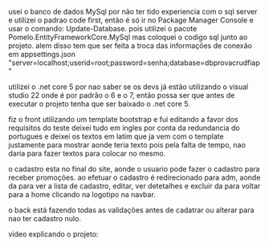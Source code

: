 usei o banco de dados MySql por não ter tido experiencia com o sql server e utilizei o padrao code first,
então é só ir no Package Manager Console e usar o comando: Update-Database.
pois utilizei o pacote Pomelo.EntityFrameworkCore.MySql mas coloquei o codigo sql junto ao projeto. 
alem disso tem que ser feita a troca das informações de conexão em appsettings.json
"server=localhost;userid=root;password=senha;database=dbprovacrudfiap"

utilizei o .net core 5 por nao saber se os devs já estão utilizando o visual studio 22 onde é por padrão o 6 e o 7,
então possa ser que antes de executar o projeto tenha que ser baixado o .net core 5.

fiz o front utilizando um template bootstrap e fui editando a favor dos requisitos do teste deixei tudo em ingles por conta da redundancia do portugues
e deixei os textos em latim que ja vem com o template justamente para mostrar aonde teria texto pois pela falta de tempo, 
nao daria para fazer textos para colocar no mesmo.

o cadastro esta no final do site, aonde o usuario pode fazer o cadastro para receber promoções. 
ao efetuar o cadastro é redirecionado para adm, aonde da para ver a lista de cadastro, editar, ver detetalhes e excluir 
da para voltar para a home clicando na logotipo na navbar.

o back está fazendo todas as validações antes de cadatrar ou alterar para nao ter cadastro nulo.

video explicando o projeto:
